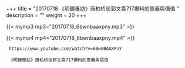 +++
title = "20170718  《明鏡專訪》唐柏桥谈郭文貴717爆料的意義與價值 "
description = ""
weight = 20
+++

{{< mymp3 mp3="20170718_6bwnbaaxpny.mp3" >}}

{{< mymp4 mp4="20170718_6bwnbaaxpny.mp4" >}}

     https://www.youtube.com/watch?v=6BwnBAAXPnY 
     
     《明鏡專訪》唐柏桥谈郭文貴717爆料的意義與價值 
